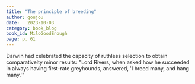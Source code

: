 ```yaml
---
title: "The principle of breeding"
author: goujou
date:   2023-10-03
category: book_blog
book_id: MiloGoodEnough
page: p. 61
---
```

Darwin had celebrated the capacity of ruthless selection to obtain comparativelty minor results: "Lord Rivers, when asked how he succeeded in always having first-rate greyhounds, answered, 'I breed many, and hang many.'"
